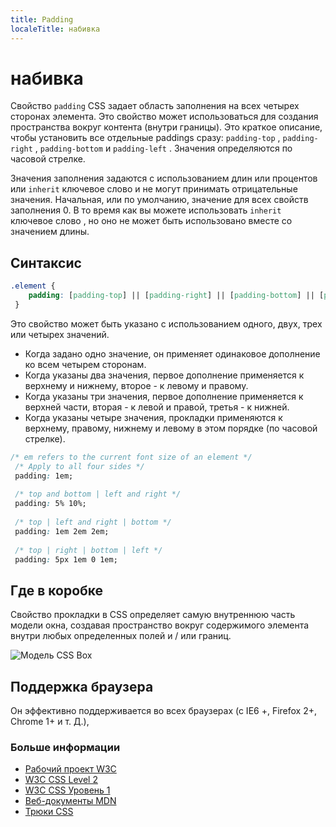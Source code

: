 ```yaml
---
title: Padding
localeTitle: набивка
---
```

# набивка

Свойство `padding` CSS задает область заполнения на всех четырех сторонах элемента. Это свойство может использоваться для создания пространства вокруг контента (внутри границы). Это краткое описание, чтобы установить все отдельные paddings сразу: `padding-top` , `padding-right` , `padding-bottom` и `padding-left` . Значения определяются по часовой стрелке.

Значения заполнения задаются с использованием длин или процентов или `inherit` ключевое слово и не могут принимать отрицательные значения. Начальная, или по умолчанию, значение для всех свойств заполнения 0. В то время как вы можете использовать `inherit` ключевое слово , но оно не может быть использовано вместе со значением длины.

## Синтаксис

```css
.element { 
    padding: [padding-top] || [padding-right] || [padding-bottom] || [padding-left]; 
 } 
```

Это свойство может быть указано с использованием одного, двух, трех или четырех значений.

*   Когда задано одно значение, он применяет одинаковое дополнение ко всем четырем сторонам.
*   Когда указаны два значения, первое дополнение применяется к верхнему и нижнему, второе - к левому и правому.
*   Когда указаны три значения, первое дополнение применяется к верхней части, вторая - к левой и правой, третья - к нижней.
*   Когда указаны четыре значения, прокладки применяются к верхнему, правому, нижнему и левому в этом порядке (по часовой стрелке).

```css
/* em refers to the current font size of an element */ 
 /* Apply to all four sides */ 
 padding: 1em; 
 
 /* top and bottom | left and right */ 
 padding: 5% 10%; 
 
 /* top | left and right | bottom */ 
 padding: 1em 2em 2em; 
 
 /* top | right | bottom | left */ 
 padding: 5px 1em 0 1em; 
```

## Где в коробке

Свойство прокладки в CSS определяет самую внутреннюю часть модели окна, создавая пространство вокруг содержимого элемента внутри любых определенных полей и / или границ.

![Модель CSS Box](https://www.w3.org/TR/css3-box/box.png)

## Поддержка браузера

Он эффективно поддерживается во всех браузерах (с IE6 +, Firefox 2+, Chrome 1+ и т. Д.),

### Больше информации

*   [Рабочий проект W3C](https://www.w3.org/TR/css3-box/#the-padding)
*   [W3C CSS Level 2](https://www.w3.org/TR/CSS2/box.html#propdef-padding)
*   [W3C CSS Уровень 1](https://www.w3.org/TR/CSS1/#padding)
*   [Веб-документы MDN](https://developer.mozilla.org/en-US/docs/Web/CSS/padding)
*   [Трюки CSS](https://css-tricks.com/almanac/properties/p/padding/)